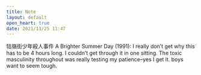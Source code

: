 ```yaml
---
title: Note
layout: default
open_heart: true
date: 2021/11/25 11:47
---
```


牯嶺街少年殺人事件 A Brighter Summer Day (1991): I really don’t get why this has to be 4 hours long. I couldn’t get through it in one sitting. The toxic masculinity throughout was really testing my patience–yes I get it. boys want to seem tough.

